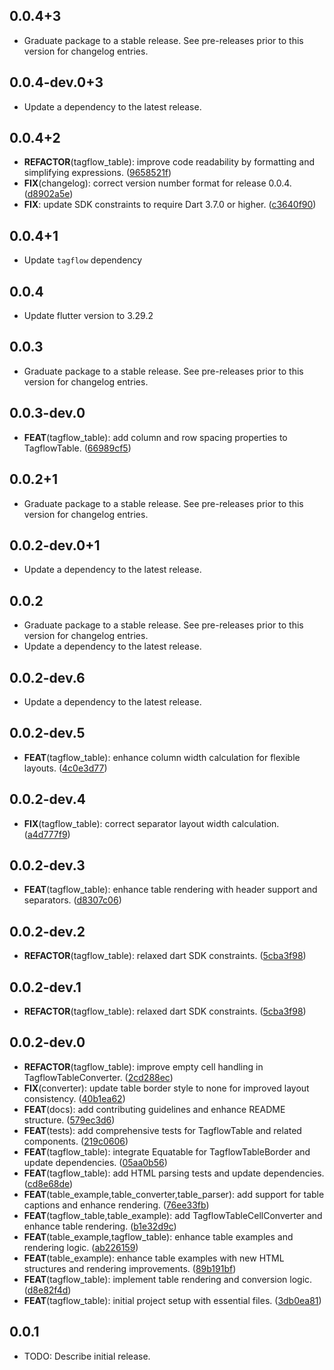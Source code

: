 ## 0.0.4+3

 - Graduate package to a stable release. See pre-releases prior to this version for changelog entries.

## 0.0.4-dev.0+3

 - Update a dependency to the latest release.

## 0.0.4+2

 - **REFACTOR**(tagflow_table): improve code readability by formatting and simplifying expressions. ([9658521f](https://github.com/devaryakjha/tagflow/commit/9658521fb9b340c3a29af41fec1ae682bf812a35))
 - **FIX**(changelog): correct version number format for release 0.0.4. ([d8902a5e](https://github.com/devaryakjha/tagflow/commit/d8902a5eb28ca1aa610d006611d2b87ee1e882fe))
 - **FIX**: update SDK constraints to require Dart 3.7.0 or higher. ([c3640f90](https://github.com/devaryakjha/tagflow/commit/c3640f909e6139a04b9afda2d50777a9986b31fa))

## 0.0.4+1

- Update `tagflow` dependency

## 0.0.4

- Update flutter version to 3.29.2

## 0.0.3

- Graduate package to a stable release. See pre-releases prior to this version for changelog entries.

## 0.0.3-dev.0

- **FEAT**(tagflow_table): add column and row spacing properties to TagflowTable. ([66989cf5](https://github.com/devaryakjha/tagflow/commit/66989cf5e67805c2b472dcfccd9bed84158fdf8d))

## 0.0.2+1

- Graduate package to a stable release. See pre-releases prior to this version for changelog entries.

## 0.0.2-dev.0+1

- Update a dependency to the latest release.

## 0.0.2

- Graduate package to a stable release. See pre-releases prior to this version for changelog entries.
- Update a dependency to the latest release.

## 0.0.2-dev.6

- Update a dependency to the latest release.

## 0.0.2-dev.5

- **FEAT**(tagflow_table): enhance column width calculation for flexible layouts. ([4c0e3d77](https://github.com/devaryakjha/tagflow/commit/4c0e3d7757b8db5d0e8a33c0b2df29c0f005baad))

## 0.0.2-dev.4

- **FIX**(tagflow_table): correct separator layout width calculation. ([a4d777f9](https://github.com/devaryakjha/tagflow/commit/a4d777f9d3b4effcaf553f9bb20dc0c14b7c7c6d))

## 0.0.2-dev.3

- **FEAT**(tagflow_table): enhance table rendering with header support and separators. ([d8307c06](https://github.com/devaryakjha/tagflow/commit/d8307c06bcb73e07f74a0cc5d0d5305ef1c8f1e9))

## 0.0.2-dev.2

- **REFACTOR**(tagflow_table): relaxed dart SDK constraints. ([5cba3f98](https://github.com/devaryakjha/tagflow/commit/5cba3f98a0eef120a79ca4da7ae8094abecadba5))

## 0.0.2-dev.1

- **REFACTOR**(tagflow_table): relaxed dart SDK constraints. ([5cba3f98](https://github.com/devaryakjha/tagflow/commit/5cba3f98a0eef120a79ca4da7ae8094abecadba5))

## 0.0.2-dev.0

- **REFACTOR**(tagflow_table): improve empty cell handling in TagflowTableConverter. ([2cd288ec](https://github.com/devaryakjha/tagflow/commit/2cd288ecde7af366e0242aa555a60520dc285ebc))
- **FIX**(converter): update table border style to none for improved layout consistency. ([40b1ea62](https://github.com/devaryakjha/tagflow/commit/40b1ea621b0911bbce6eabb501c0e784fed3eb3c))
- **FEAT**(docs): add contributing guidelines and enhance README structure. ([579ec3d6](https://github.com/devaryakjha/tagflow/commit/579ec3d695b2af1811dff3ef52d53f9b677001e5))
- **FEAT**(tests): add comprehensive tests for TagflowTable and related components. ([219c0606](https://github.com/devaryakjha/tagflow/commit/219c0606ff3deb6c0e8c5be15fb1c14ce1cf2d49))
- **FEAT**(tagflow_table): integrate Equatable for TagflowTableBorder and update dependencies. ([05aa0b56](https://github.com/devaryakjha/tagflow/commit/05aa0b56df24a4360ed1c6b814a8d049432a50f5))
- **FEAT**(tagflow_table): add HTML parsing tests and update dependencies. ([cd8e68de](https://github.com/devaryakjha/tagflow/commit/cd8e68ded76dedb6173742679cb7185aa485ce59))
- **FEAT**(table_example,table_converter,table_parser): add support for table captions and enhance rendering. ([76ee33fb](https://github.com/devaryakjha/tagflow/commit/76ee33fbfd4369a19a3908e57d8747770f064388))
- **FEAT**(tagflow_table,table_example): add TagflowTableCellConverter and enhance table rendering. ([b1e32d9c](https://github.com/devaryakjha/tagflow/commit/b1e32d9cb3733fe8466b7c6f9097e82982436d4b))
- **FEAT**(table_example,tagflow_table): enhance table examples and rendering logic. ([ab226159](https://github.com/devaryakjha/tagflow/commit/ab226159fc4d07d88b0a8359bb3537a7d3891bb3))
- **FEAT**(table_example): enhance table examples with new HTML structures and rendering improvements. ([89b191bf](https://github.com/devaryakjha/tagflow/commit/89b191bfdd0a89bf710be451cc6cc4c4def6b82c))
- **FEAT**(tagflow_table): implement table rendering and conversion logic. ([d8e82f4d](https://github.com/devaryakjha/tagflow/commit/d8e82f4d2f1d01a17b4d43f9e6f6a0704e6e7a67))
- **FEAT**(tagflow_table): initial project setup with essential files. ([3db0ea81](https://github.com/devaryakjha/tagflow/commit/3db0ea815c2448bfa048d54bd61c235a3c29e802))

## 0.0.1

- TODO: Describe initial release.
